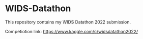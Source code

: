 # WIDS-Datathon
This repository contains my WIDS Datathon 2022 submission.

Competiotion link:
https://www.kaggle.com/c/widsdatathon2022/


